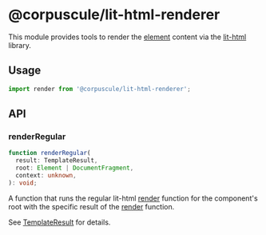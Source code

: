 # @corpuscule/lit-html-renderer

This module provides tools to render the [element](../../element/docs/element.md)
content via the [lit-html](https://lit-html.polymer-project.org) library.

## Usage

```typescript
import render from '@corpuscule/lit-html-renderer';
```

## API

### renderRegular

```typescript
function renderRegular(
  result: TemplateResult,
  root: Element | DocumentFragment,
  context: unknown,
): void;
```

A function that runs the regular lit-html [render](https://lit-html.polymer-project.org/api/modules/lit_html.html#render)
function for the component's root with the specific result of the [render](../../element/docs/element.md#render)
function.

See [TemplateResult](https://lit-html.polymer-project.org/api/classes/lit_html.templateresult.html)
for details.